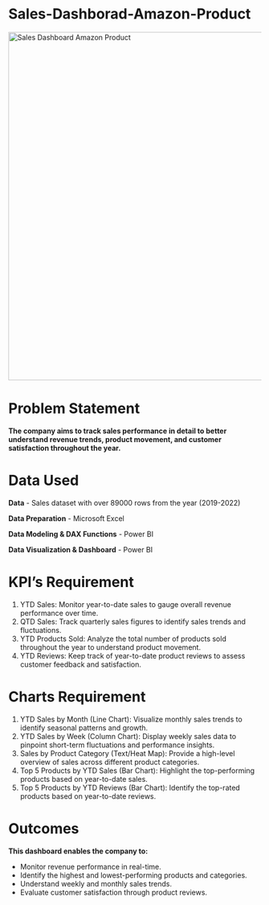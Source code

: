 # Sales-Dashborad-Amazon-Product
<img width="1229" height="692" alt="Sales Dashboard Amazon Product" src="https://github.com/user-attachments/assets/de3963ed-8e89-4df3-bb75-dcd3a562ddb5" />

# Problem Statement
**The company aims to track sales performance in detail to better understand revenue trends, product movement, and customer satisfaction throughout the year.**

# Data Used
**Data** - Sales dataset with over 89000 rows from the year (2019-2022)

**Data Preparation** - Microsoft Excel

**Data Modeling & DAX Functions** - Power BI

**Data Visualization & Dashboard** - Power BI

# KPI’s Requirement
1. YTD Sales: Monitor year-to-date sales to gauge overall revenue performance over time.
2. QTD Sales: Track quarterly sales figures to identify sales trends and fluctuations.
3. YTD Products Sold: Analyze the total number of products sold throughout the year to understand product movement.
4. YTD Reviews: Keep track of year-to-date product reviews to assess customer feedback and satisfaction.

# Charts Requirement
1. YTD Sales by Month (Line Chart): Visualize monthly sales trends to identify seasonal patterns and growth.
2. YTD Sales by Week (Column Chart): Display weekly sales data to pinpoint short-term fluctuations and performance insights.
3. Sales by Product Category (Text/Heat Map): Provide a high-level overview of sales across different product categories.
4. Top 5 Products by YTD Sales (Bar Chart): Highlight the top-performing products based on year-to-date sales.
5. Top 5 Products by YTD Reviews (Bar Chart): Identify the top-rated products based on year-to-date reviews.

# Outcomes
**This dashboard enables the company to:**
- Monitor revenue performance in real-time.
- Identify the highest and lowest-performing products and categories.
- Understand weekly and monthly sales trends.
- Evaluate customer satisfaction through product reviews.
